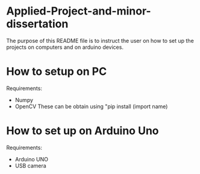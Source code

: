 # Applied-Project-and-minor-dissertation
The purpose of this README file is to instruct the user on how to set up the projects on computers and on arduino devices.

# How to setup on PC
Requirements:
* Numpy
* OpenCV
These can be obtain using "pip install (import name)

# How to set up on Arduino Uno
Requirements:
* Arduino UNO
* USB camera
